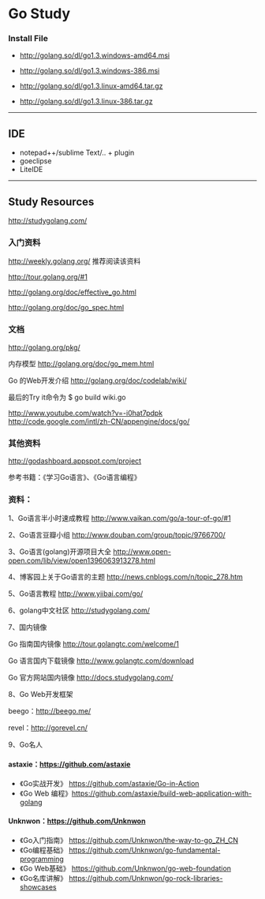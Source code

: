 Go Study
=====

### Install File
* http://golang.so/dl/go1.3.windows-amd64.msi

* http://golang.so/dl/go1.3.windows-386.msi

* http://golang.so/dl/go1.3.linux-amd64.tar.gz

* http://golang.so/dl/go1.3.linux-386.tar.gz

-----
 
## IDE
* notepad++/sublime Text/.. + plugin
* goeclipse
* LiteIDE

-----
## Study Resources

http://studygolang.com/

### 入门资料

http://weekly.golang.org/ 推荐阅读该资料

http://tour.golang.org/#1

http://golang.org/doc/effective_go.html

http://golang.org/doc/go_spec.html

### 文档

http://golang.org/pkg/

内存模型 http://golang.org/doc/go_mem.html

Go 的Web开发介绍
http://golang.org/doc/codelab/wiki/

最后的Try it命令为
$ go build wiki.go


http://www.youtube.com/watch?v=-i0hat7pdpk
http://code.google.com/intl/zh-CN/appengine/docs/go/

### 其他资料
http://godashboard.appspot.com/project


参考书籍：《学习Go语言》、《Go语言编程》


### 资料：
1、Go语言半小时速成教程
http://www.vaikan.com/go/a-tour-of-go/#1

2、Go语言豆瓣小组
http://www.douban.com/group/topic/9766700/

3、Go语言(golang)开源项目大全
http://www.open-open.com/lib/view/open1396063913278.html

4、博客园上关于Go语言的主题
http://news.cnblogs.com/n/topic_278.htm

5、Go语言教程
http://www.yiibai.com/go/

6、golang中文社区
http://studygolang.com/

7、国内镜像

Go 指南国内镜像  http://tour.golangtc.com/welcome/1

Go 语言国内下载镜像   http://www.golangtc.com/download

Go 官方网站国内镜像  http://docs.studygolang.com/

8、Go Web开发框架

beego：http://beego.me/

revel：http://gorevel.cn/

9、Go名人

#### astaxie：https://github.com/astaxie 
* 《Go实战开发》 https://github.com/astaxie/Go-in-Action
* 《Go Web 编程》https://github.com/astaxie/build-web-application-with-golang

 
#### Unknwon：https://github.com/Unknwon
* 《Go入门指南》 https://github.com/Unknwon/the-way-to-go_ZH_CN
* 《Go编程基础》 https://github.com/Unknwon/go-fundamental-programming
* 《Go Web基础》 https://github.com/Unknwon/go-web-foundation
* 《Go名库讲解》 https://github.com/Unknwon/go-rock-libraries-showcases
